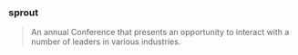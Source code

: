 ### sprout  
>An annual Conference that presents an opportunity to interact with a number of leaders in various industries.
